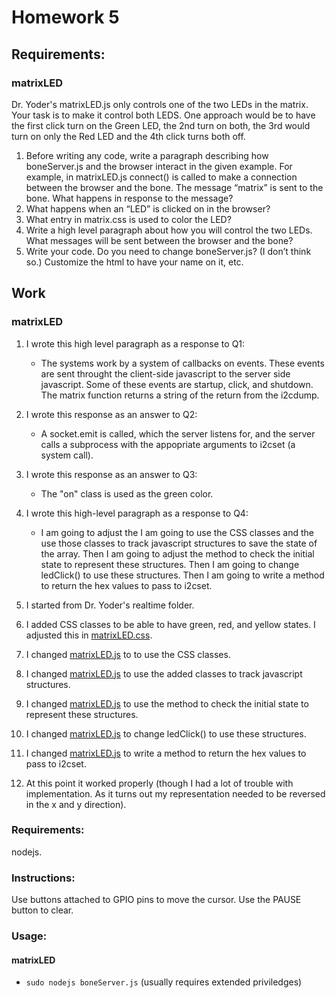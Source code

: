 # Homework 5

## Requirements:
### matrixLED
Dr. Yoder's  matrixLED.js only controls one of the two LEDs in the matrix.  Your task is to make it control both LEDS. One approach would be to have the first click turn on the Green LED, the 2nd turn on both, the 3rd would turn on only the Red LED and the 4th click turns both off.
1. Before writing any code, write a paragraph describing how boneServer.js and the browser interact in the given example. For example, in matrixLED.js connect() is called to make a connection between the browser and the bone.  The message “matrix” is sent to the bone. What happens in response to the message? 
2. What happens when an “LED” is clicked on in the browser?
3. What entry in matrix.css is used to color the LED?
4. Write a high level paragraph about how you will control the two LEDs. What messages will be sent between the browser and the bone?
5. Write your code.  Do you need to change boneServer.js? (I don’t think so.)  Customize the html to have your name on it, etc.


## Work
### matrixLED
1. I wrote this high level paragraph as a response to Q1:
	- The systems work by a system of callbacks on events. These events are sent throught the client-side javascript to the server side javascript. Some of these events are startup, click, and shutdown. The matrix function returns a string of the return from the i2cdump.
2. I wrote this response as an answer to Q2:
	- A socket.emit is called, which the server listens for, and the server calls a subprocess with the appopriate arguments to i2cset (a system call).
3. I wrote this response as an answer to Q3:
	- The "on" class is used as the green color.
4. I wrote this high-level paragraph as a response to Q4:
	- I am going to adjust the I am going to use the CSS classes and the use those classes to track javascript structures to save the state of the array. Then I am going to adjust the method to check the initial state to represent these structures. Then I am going to change ledClick() to use these structures. Then I am going to write a method to return the hex values to pass to i2cset.

5. I started from Dr. Yoder's realtime folder.
6. I added CSS classes to be able to have green, red, and yellow states. I adjusted this in [matrixLED.css](matrixLED.css). 
7. I changed [matrixLED.js](matrixLED.js) to to use the CSS classes.
8. I changed [matrixLED.js](matrixLED.js) to use the added classes to track javascript structures. 
9. I changed [matrixLED.js](matrixLED.js) to use the method to check the initial state to represent these structures. 
10. I changed [matrixLED.js](matrixLED.js) to change ledClick() to use these structures. 
11. I changed [matrixLED.js](matrixLED.js) to write a method to return the hex values to pass to i2cset.
12. At this point it worked properly (though I had a lot of trouble with implementation. As it turns out my representation needed to be reversed in the x and y direction).


### Requirements:
nodejs.

### Instructions:
Use buttons attached to GPIO pins to move the cursor. Use the PAUSE button to clear.

### Usage:
#### matrixLED
- `sudo nodejs boneServer.js` (usually requires extended priviledges)
